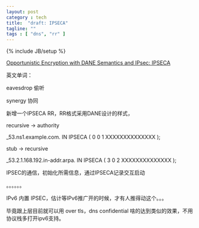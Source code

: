 ```yaml
---
layout: post
category : tech
title:  "draft: IPSECA"
tagline: ""
tags : [ "dns", "rr" ] 
---
```

{% include JB/setup %}

[Opportunistic Encryption with DANE Semantics and IPsec: IPSECA](https://tools.ietf.org/html/draft-osterweil-dane-ipsec-02)

英文单词：

eavesdrop 偷听

synergy 协同


新增一个IPSECA RR，RR格式采用DANE设计的样式，

recursive -> authority

_53.ns1.example.com. IN IPSECA (
  0 0 1 XXXXXXXXXXXXXX );

stub -> recursive

_53.2.1.168.192.in-addr.arpa. IN IPSECA (
 3 0 2 XXXXXXXXXXXXXX );

IPSEC的通信，初始化所需信息，通过IPSECA记录交互启动

。。。。。。

IPv6 内置 IPSEC，估计等IPv6推广开的时候，才有人推得动这个。。。

毕竟跟上层目前就可以用 over tls，dns confidential 啥的达到类似的效果，不用协议栈多打开ipv6支持。

